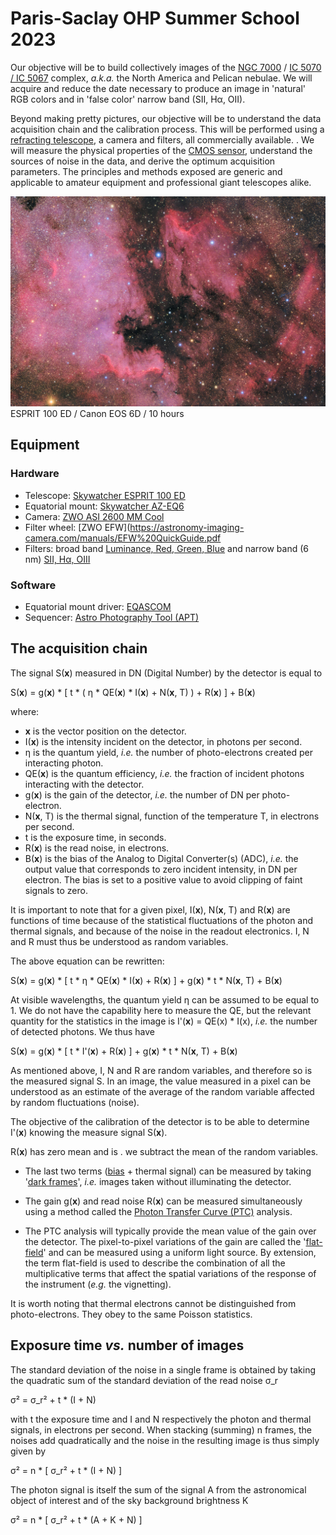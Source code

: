 # Paris-Saclay OHP Summer School 2023

Our objective will be to build collectively images of the [NGC 7000](https://en.wikipedia.org/wiki/North_America_Nebula) / [IC 5070 / IC 5067](https://en.wikipedia.org/wiki/Pelican_Nebule) complex, *a.k.a.* the North America and Pelican nebulae. We will acquire and reduce the date necessary to produce an image in 'natural' RGB colors and in 'false color' narrow band (SII, H&#0945;, OII). 

Beyond making pretty pictures, our objective will be to understand the data acquisition chain and the calibration process. This will be performed using a [refracting telescope](https://en.wikipedia.org/wiki/Refracting_telescope), a camera and filters, all commercially available. . We will measure the physical properties of the [CMOS sensor](https://en.wikipedia.org/wiki/Active-pixel_sensor), understand the sources of noise in the data, and derive the optimum acquisition parameters. The principles and methods exposed are generic and applicable to amateur equipment and professional giant telescopes alike.

![](ngc7000.jpg)
ESPRIT 100 ED / Canon EOS 6D / 10 hours
## Equipment

### Hardware

- Telescope: [Skywatcher ESPRIT 100 ED
](https://inter-static.skywatcher.com/upfiles/en_download_caty01390352363.pdf)
- Equatorial mount: [Skywatcher AZ-EQ6](https://inter-static.skywatcher.com/upfiles/en_download_caty01353096919.pdf)
- Camera: [ZWO ASI 2600 MM Cool](https://astronomy-imaging-camera.com/manuals/ASI2600_Manual_EN.pdf)
- Filter wheel: [ZWO EFW](https://astronomy-imaging-camera.com/manuals/EFW%20QuickGuide.pdf
- Filters: broad band [Luminance, Red, Green, Blue](https://www.baader-planetarium.com/en/filters/l-rgb-cmos-filters/baader-lrgb-filter-set-%E2%80%93-cmos-optimized.html) and narrow band (6 nm) [SII, H&#0945;, OIII](
https://www.baader-planetarium.com/en/filters/(ultra-)-narrowband-/-highspeed/baader-6.5nm-narrowband-filter-set-%E2%80%93-cmos-optimized-(h-alpha--o-iii--s-ii).html)

### Software

- Equatorial mount driver: [EQASCOM](https://eq-mod.sourceforge.net/eqaindex.html) 
- Sequencer: [Astro Photography Tool (APT)](https://astrophotography.app/)


## The acquisition chain

The signal S(**x**) measured in DN (Digital Number) by the detector is equal to

S(**x**) = g(**x**) * [ t * ( &#0951; * QE(**x**) * I(**x**) + N(**x**, T) ) + R(**x**) ] + B(**x**)

where:
- **x** is the vector position on the detector.
- I(**x**) is the intensity incident on the detector, in photons per second.
- &#0951; is the quantum yield, *i.e.* the number of photo-electrons created per interacting photon.
- QE(**x**) is the quantum efficiency, *i.e.* the fraction of incident photons interacting with the detector.
- g(**x**) is the gain of the detector, *i.e.* the number of DN per photo-electron.
- N(**x**, T) is the thermal signal, function of the temperature T, in electrons per second.
- t is the exposure time, in seconds.
- R(**x**) is the read noise, in electrons.
- B(**x**) is the bias of the Analog to Digital Converter(s) (ADC), *i.e.* the output value that corresponds to zero incident intensity, in DN per electron. The bias is set to a positive value to avoid clipping of faint signals to zero.

It is important to note that for a given pixel, I(**x**), N(**x**, T) and R(**x**) are functions of time because of the statistical fluctuations of the photon and thermal signals, and because of the noise in the readout electronics. I, N and R must thus be understood as random variables.

The above equation can be rewritten:

S(**x**) = g(**x**) * [ t * &#0951; * QE(**x**) * I(**x**) + R(**x**) ] + g(**x**) * t * N(**x**, T) + B(**x**)

At visible wavelengths, the quantum yield &#0951; can be assumed to be equal to 1. We do not have the capability here to measure the QE, but the relevant quantity for the statistics in the image is I'(**x**) = QE(x) * I(x), *i.e.* the number of detected photons. We thus have 

S(**x**) = g(**x**) * [ t * I'(**x**) + R(**x**) ] + g(**x**) * t * N(**x**, T) + B(**x**)

As mentioned above, I, N and R are random variables, and therefore so is the measured signal S. In an image, the value measured in a pixel can be understood as an estimate of the average of the random variable affected by random fluctuations (noise).

The objective of the calibration of the detector is to be able to determine I'(**x**) knowing the measure signal S(**x**). 

R(**x**) has zero mean and is . we subtract the mean of the random variables. 

- The last two terms ([bias](bias.ipynb) + thermal signal) can be measured by taking '[dark frames](darks.ipynb)', *i.e.* images taken without illuminating the detector.

- The gain g(**x**) and read noise R(**x**) can be measured simultaneously using a method called the [Photon Transfer Curve (PTC)](ptc.ipynb) analysis.

- The PTC analysis will typically provide the mean value of the gain over the detector. The pixel-to-pixel variations of the gain are called the '[flat-field](flats.ipynb)' and can be measured using a uniform light source. By extension, the term flat-field is used to describe the combination of all the multiplicative terms that affect the spatial variations of the response of the instrument (*e.g.* the vignetting).  

It is worth noting that thermal electrons cannot be distinguished from photo-electrons. They obey to the same Poisson statistics. 

## Exposure time *vs.* number of images

The standard deviation of the noise in a single frame is obtained by taking the quadratic sum of the standard deviation of the read noise &#0963;_r

&#0963;&#0178; = &#0963;_r&#0178; + t * (I + N)  

with t the exposure time and I and N respectively the photon and thermal signals, in electrons per second. When stacking (summing) n frames, the noises add quadratically and the noise in the resulting image is thus simply given by

&#0963;&#0178; = n * [ &#0963;_r&#0178; + t * (I + N) ]  

The photon signal is itself the sum of the signal A from the astronomical object of interest and of the sky background brightness K

&#0963;&#0178; = n * [ &#0963;_r&#0178; + t * (A + K + N) ]
